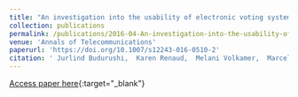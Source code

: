 ```yaml
---
title: "An investigation into the usability of electronic voting systems for complex elections"
collection: publications
permalink: /publications/2016-04-An-investigation-into-the-usability-of-electronic-voting-systems-for-complex-elections
venue: 'Annals of Telecommunications'
paperurl: 'https://doi.org/10.1007/s12243-016-0510-2'
citation: ' Jurlind Budurushi,  Karen Renaud,  Melani Volkamer,  Marcel Woide, &quot;An investigation into the usability of electronic voting systems for complex elections.&quot; Annals of Telecommunications'
---
```

[Access paper here](https://doi.org/10.1007/s12243-016-0510-2){:target="_blank"}
